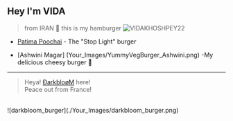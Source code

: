 ## Hey I'm VIDA
> from IRAN 💛
> this is my hamburger
![VIDAKHOSHPEY22](https://github.com/YALDAKHOSHPEY/Burger_Builder/blob/b642bc4b61a22b8e2c32491f9bcef8a3449aab3d/Your_Images/Vida-burger.png)

- [Patima Poochai](Your_Images/burger_patimapoochai.png) - The "Stop Light" burger

- [Ashwini Magar] (Your_Images/YummyVegBurger_Ashwini.png) -My delicious cheesy burger 🧀

---

> Heya! [ÐarkbloøM](https://github.com/DarkblooM-IO) here!  
Peace out from France!
<br>
![darkbloom_burger](./Your_Images/darkbloom_burger.png)
